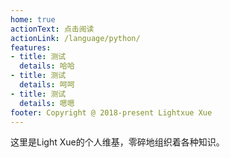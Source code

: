 ```yaml
---
home: true
actionText: 点击阅读
actionLink: /language/python/
features:
- title: 测试
  details: 哈哈
- title: 测试
  details: 呵呵
- title: 测试
  details: 嗯嗯
footer: Copyright @ 2018-present Lightxue Xue
---
```


这里是Light Xue的个人维基，零碎地组织着各种知识。

